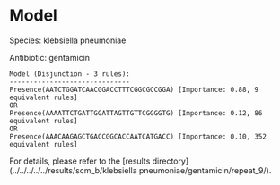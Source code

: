 
# Model

Species: klebsiella pneumoniae

Antibiotic: gentamicin

```
Model (Disjunction - 3 rules):
------------------------------
Presence(AATCTGGATCAACGGACCTTTCGGCGCCGGA) [Importance: 0.88, 9 equivalent rules]
OR
Presence(AAAATTCTGATTGGATTAGTTGTTCGGGGTG) [Importance: 0.12, 86 equivalent rules]
OR
Presence(AAACAAGAGCTGACCGGCACCAATCATGACC) [Importance: 0.10, 352 equivalent rules]

```

For details, please refer to the [results directory](../../../../../results/scm_b/klebsiella pneumoniae/gentamicin/repeat_9/).

